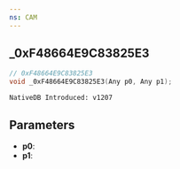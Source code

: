 ```yaml
---
ns: CAM
---
```

## _0xF48664E9C83825E3

```c
// 0xF48664E9C83825E3
void _0xF48664E9C83825E3(Any p0, Any p1);
```

```
NativeDB Introduced: v1207
```

## Parameters
* **p0**:
* **p1**:
